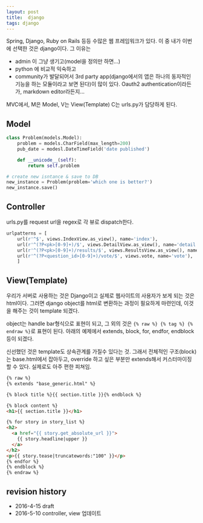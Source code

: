 ```yaml
---
layout: post
title:  django
tags: django
---
```


Spring, Django, Ruby on Rails 등등 수많은 웹 프레임워크가 있다. 이 중 내가 이번에 선택한 것은 django이다. 그 이유는

- admin 이 그냥 생기고(model을 정의만 하면...)
- python 에 비교적 익숙하고
- community가 발달되어서 3rd party app(django에서의 앱은 하나의 동자적인 기능을 하는 모듈이라고 보면 된다)이 많이 있다. Oauth2 authentication이라든가, markdown editor라든지...

MVC에서, M은 Model, V는 View(Template) C는 urls.py가 담당하게 된다.

## Model

```python
class Problem(models.Model):
    problem = models.CharField(max_length=200)
    pub_date = modesl.DateTimeField('date published')

    def __unicode__(self):
        return self.problem

# create new isntance & save to DB
new_instance = Problem(problem='which one is better?')
new_instance.save()
```


## Controller

urls.py를 request url을 regex로 각 뷰로 dispatch한다.

```python
urlpatterns = [
    url(r'^$', views.IndexView.as_view(), name='index'),
    url(r'^(?P<pk>[0-9]+)/$', views.DetailView.as_view(), name='detail'),
    url(r'^(?P<pk>[0-9]+)/results/$', views.ResultsView.as_view(), name='results'),
    url(r'^(?P<question_id>[0-9]+)/vote/$', views.vote, name='vote'),
    ]
```

## View(Template)

우리가 서버로 사용하는 것은 Django이고 실제로 웹사이트의 사용자가 보게 되는 것은 html이다. 그러면 django object를 html로 변환하는 과정이 필요하게 마련인데, 이것을 해주는 것이 template 되겠다.

object는 handle bar형식으로 표현이 되고, 그 외의 것은 `{% raw %} {% tag %} {% endraw %}`로 표현이 된다. 아래의 예제에서 extends, block, for, endfor, endblock 등이 되겠다.

신선했던 것은 template도 상속관계를 가질수 있다는 것. 그래서 전체적인 구조(block)는 base.html에서 잡아두고, override 하고 싶은 부분만 extends해서 커스터마이징 할 수 있다. 실제로도 아주 편한 피쳐임.

```html
{% raw %}
{% extends "base_generic.html" %}

{% block title %}{{ section.title }}{% endblock %}

{% block content %}
<h1>{{ section.title }}</h1>

{% for story in story_list %}
<h2>
  <a href="{{ story.get_absolute_url }}">
    {{ story.headline|upper }}
  </a>
</h2>
<p>{{ story.tease|truncatewords:"100" }}</p>
{% endfor %}
{% endblock %}
{% endraw %}

```


## revision history
* 2016-4-15 draft
* 2016-5-10 controller, view 업데이트



